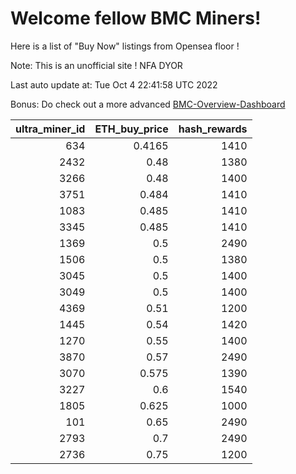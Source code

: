 # Welcome fellow BMC Miners!
Here is a list of "Buy Now" listings from Opensea floor !

Note: This is an unofficial site ! NFA DYOR

Last auto update at: Tue Oct  4 22:41:58 UTC 2022

Bonus: Do check out a more advanced [BMC-Overview-Dashboard](https://dune.com/defifunk/BMC-Overview-Dashboard)


|   ultra_miner_id |   ETH_buy_price |   hash_rewards |
|-----------------:|----------------:|---------------:|
|              634 |          0.4165 |           1410 |
|             2432 |          0.48   |           1380 |
|             3266 |          0.48   |           1400 |
|             3751 |          0.484  |           1410 |
|             1083 |          0.485  |           1410 |
|             3345 |          0.485  |           1410 |
|             1369 |          0.5    |           2490 |
|             1506 |          0.5    |           1380 |
|             3045 |          0.5    |           1400 |
|             3049 |          0.5    |           1400 |
|             4369 |          0.51   |           1200 |
|             1445 |          0.54   |           1420 |
|             1270 |          0.55   |           1400 |
|             3870 |          0.57   |           2490 |
|             3070 |          0.575  |           1390 |
|             3227 |          0.6    |           1540 |
|             1805 |          0.625  |           1000 |
|              101 |          0.65   |           2490 |
|             2793 |          0.7    |           2490 |
|             2736 |          0.75   |           1200 |